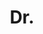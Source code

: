 ---
name: Oliver Woodford
title: Dr.
email: 
website: http://www.robots.ox.ac.uk/~ojw/
note: Research Scientist Toshiba Research Europe
category: Co-supervised Graduated PhD Students (at a different institution)
photo: 
---